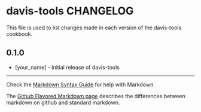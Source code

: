davis-tools CHANGELOG
=====================

This file is used to list changes made in each version of the davis-tools cookbook.

0.1.0
-----
- [your_name] - Initial release of davis-tools

- - -
Check the [Markdown Syntax Guide](http://daringfireball.net/projects/markdown/syntax) for help with Markdown.

The [Github Flavored Markdown page](http://github.github.com/github-flavored-markdown/) describes the differences between markdown on github and standard markdown.
